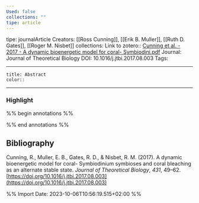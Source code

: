 ```yaml
---
Used: false
collections: ""
tipe: article
---
```

tipe: journalArticle
Creators: [[Ross Cunning]], [[Erik B. Muller]], [[Ruth D. Gates]], [[Roger M. Nisbet]]
collections: 
Link to zotero:: [Cunning et al. - 2017 - A dynamic bioenergetic model for coral- Symbiodini.pdf](zotero://select/library/items/V8SQX75Q)
Journal: Journal of Theoretical Biology
DOI: 10.1016/j.jtbi.2017.08.003
Tags: 

---
```ad-note
title: Abstract
color:: 

```

---
### Highlight

%% begin annotations %%

%% end annotations %%

## Bibliography

Cunning, R., Muller, E. B., Gates, R. D., & Nisbet, R. M. (2017). A dynamic bioenergetic model for coral- Symbiodinium symbioses and coral bleaching as an alternate stable state. _Journal of Theoretical Biology_, _431_, 49–62. [https://doi.org/10.1016/j.jtbi.2017.08.003](https://doi.org/10.1016/j.jtbi.2017.08.003)

%% Import Date: 2023-10-06T10:56:19.515+02:00 %%
